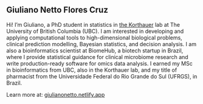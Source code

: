 ## Giuliano Netto Flores Cruz

Hi! I’m Giuliano, a PhD student in statistics in [the Korthauer](https://www.korthauerlab.com/) lab at The University of British Columbia (UBC). I am interested in developing and applying computational tools to high-dimensional biological problems, clinical prediction modelling, Bayesian statistics, and decision analysis. I am also a bioinformatics scientist at BiomeHub, a biotech startup in Brazil, where I provide statistical guidance for clinical microbiome research and write production-ready software for omics data analysis. I earned my MSc in bioinformatics from UBC, also in the Korthauer lab, and my title of pharmacist from the Universidade Federal do Rio Grande do Sul (UFRGS), in Brazil.

Learn more at: [giulianonetto.netlify.app](https://giulianonetto.netlify.app/)
